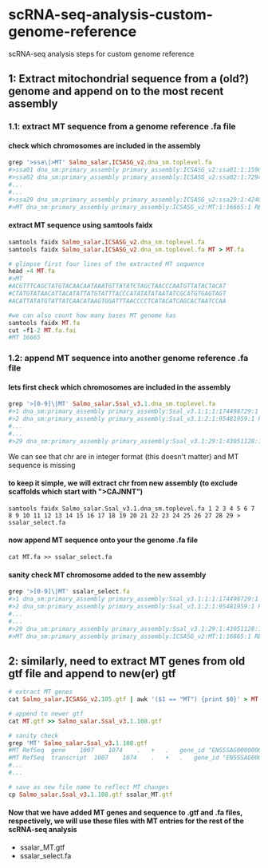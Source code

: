# scRNA-seq-analysis-custom-genome-reference
scRNA-seq analysis steps for custom genome reference

## 1: Extract mitochondrial sequence from a (old?) genome and append on to the most recent assembly

### 1.1: extract MT sequence from a genome reference .fa file
#### check which chromosomes are included in the assembly
```ruby
grep '>ssa\|>MT' Salmo_salar.ICSASG_v2.dna_sm.toplevel.fa 
#>ssa01 dna_sm:primary_assembly primary_assembly:ICSASG_v2:ssa01:1:159038749:1 REF
#>ssa02 dna_sm:primary_assembly primary_assembly:ICSASG_v2:ssa02:1:72943711:1 REF
#...
#...
#>ssa29 dna_sm:primary_assembly primary_assembly:ICSASG_v2:ssa29:1:42488238:1 REF
#>MT dna_sm:primary_assembly primary_assembly:ICSASG_v2:MT:1:16665:1 REF
```
#### extract MT sequence using samtools faidx
```ruby
samtools faidx Salmo_salar.ICSASG_v2.dna_sm.toplevel.fa
samtools faidx Salmo_salar.ICSASG_v2.dna_sm.toplevel.fa MT > MT.fa

# glimpse first four lines of the extracted MT sequence
head -4 MT.fa
#>MT
#ACGTTTCAGCTATGTACAACAATAAATGTTATATCTAGCTAACCCAATGTTATACTACAT
#CTATGTATAACATTACATATTATGTATTTACCCATATATATAATATCGCATGTGAGTAGT
#ACATTATATGTATTATCAACATAAGTGGATTTAACCCCTCATACATCAGCACTAATCCAA

#we can also count how many bases MT genome has
samtools faidx MT.fa
cut -f1-2 MT.fa.fai
#MT	16665
```
### 1.2: append MT sequence into another genome reference .fa file
#### lets first check which chromosomes are included in the assembly
```ruby
grep '>[0-9]\|MT' Salmo_salar.Ssal_v3.1.dna_sm.toplevel.fa 
#>1 dna_sm:primary_assembly primary_assembly:Ssal_v3.1:1:1:174498729:1 REF
#>2 dna_sm:primary_assembly primary_assembly:Ssal_v3.1:2:1:95481959:1 REF
#...
#...
#>29 dna_sm:primary_assembly primary_assembly:Ssal_v3.1:29:1:43051128:1 REF
```
We can see that chr are in integer format (this doesn't matter) and MT sequence is missing

#### to keep it simple, we will extract chr from new assembly (to exclude scaffolds which start with ">CAJNNT")
```
samtools faidx Salmo_salar.Ssal_v3.1.dna_sm.toplevel.fa 1 2 3 4 5 6 7 8 9 10 11 12 13 14 15 16 17 18 19 20 21 22 23 24 25 26 27 28 29 > ssalar_select.fa
```

#### now append MT sequence onto your the genome .fa file
```
cat MT.fa >> ssalar_select.fa
```

#### sanity check MT chromosome added to the new assembly
```ruby
grep '>[0-9]\|MT' ssalar_select.fa 
#>1 dna_sm:primary_assembly primary_assembly:Ssal_v3.1:1:1:174498729:1 REF
#>2 dna_sm:primary_assembly primary_assembly:Ssal_v3.1:2:1:95481959:1 REF
#...
#...
#>29 dna_sm:primary_assembly primary_assembly:Ssal_v3.1:29:1:43051128:1 REF
#>MT dna_sm:primary_assembly primary_assembly:ICSASG_v2:MT:1:16665:1 REF
```
## 2: similarly, need to extract MT genes from old gtf file and append to new(er) gtf
```ruby
# extract MT genes
cat Salmo_salar.ICSASG_v2.105.gtf | awk '($1 == "MT") {print $0}' > MT.gtf

# append to newer gtf
cat MT.gtf >> Salmo_salar.Ssal_v3.1.108.gtf

# sanity check
grep 'MT' Salmo_salar.Ssal_v3.1.108.gtf
#MT	RefSeq	gene	1007	1074	.	+	.	gene_id "ENSSSAG00000000002"; gene_version "1"; gene_source "RefSeq"; gene_biotype "Mt_tRNA";
#MT	RefSeq	transcript	1007	1074	.	+	.	gene_id "ENSSSAG00000000002"; gene_version "1"; transcript_id "ENSSSAT00000000002"; transcript_version "1"; gene_source "RefSeq"; gene_biotype "Mt_tRNA"; transcript_source "RefSeq"; transcript_biotype "Mt_tRNA";
#...
#...

# save as new file name to reflect MT changes
cp Salmo_salar.Ssal_v3.1.108.gtf ssalar_MT.gtf
```
#### Now that we have added MT genes and sequence to .gtf and .fa files, respectively, we will use these files with MT entries for the rest of the scRNA-seq analysis
- ssalar_MT.gtf
- ssalar_select.fa
